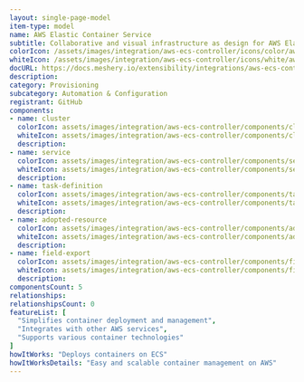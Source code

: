 ```yaml
---
layout: single-page-model
item-type: model
name: AWS Elastic Container Service
subtitle: Collaborative and visual infrastructure as design for AWS Elastic Container Service
colorIcon: /assets/images/integration/aws-ecs-controller/icons/color/aws-ecs-controller-color.svg
whiteIcon: /assets/images/integration/aws-ecs-controller/icons/white/aws-ecs-controller-white.svg
docURL: https://docs.meshery.io/extensibility/integrations/aws-ecs-controller
description: 
category: Provisioning
subcategory: Automation & Configuration
registrant: GitHub
components: 
- name: cluster
  colorIcon: assets/images/integration/aws-ecs-controller/components/cluster/icons/color/cluster-color.svg
  whiteIcon: assets/images/integration/aws-ecs-controller/components/cluster/icons/white/cluster-white.svg
  description: 
- name: service
  colorIcon: assets/images/integration/aws-ecs-controller/components/service/icons/color/service-color.svg
  whiteIcon: assets/images/integration/aws-ecs-controller/components/service/icons/white/service-white.svg
  description: 
- name: task-definition
  colorIcon: assets/images/integration/aws-ecs-controller/components/task-definition/icons/color/task-definition-color.svg
  whiteIcon: assets/images/integration/aws-ecs-controller/components/task-definition/icons/white/task-definition-white.svg
  description: 
- name: adopted-resource
  colorIcon: assets/images/integration/aws-ecs-controller/components/adopted-resource/icons/color/adopted-resource-color.svg
  whiteIcon: assets/images/integration/aws-ecs-controller/components/adopted-resource/icons/white/adopted-resource-white.svg
  description: 
- name: field-export
  colorIcon: assets/images/integration/aws-ecs-controller/components/field-export/icons/color/field-export-color.svg
  whiteIcon: assets/images/integration/aws-ecs-controller/components/field-export/icons/white/field-export-white.svg
  description: 
componentsCount: 5
relationships: 
relationshipsCount: 0
featureList: [
  "Simplifies container deployment and management",
  "Integrates with other AWS services",
  "Supports various container technologies"
]
howItWorks: "Deploys containers on ECS"
howItWorksDetails: "Easy and scalable container management on AWS"
---
```


